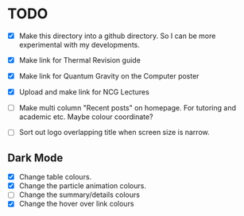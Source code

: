 # TODO

- [x] Make this directory into a github directory. So I can be more experimental with my developments.
- [x] Make link for Thermal Revision guide
- [x] Make link for Quantum Gravity on the Computer poster
- [x] Upload and make link for NCG Lectures
- [ ] Make multi column "Recent posts" on homepage. For tutoring and academic etc. Maybe colour coordinate?

- [ ] Sort out logo overlapping title when screen size is narrow.

## Dark Mode

- [x] Change table colours.
- [x] Change the particle animation colours.
- [ ] Change the summary/details colours
- [x] Change the hover over link colours

